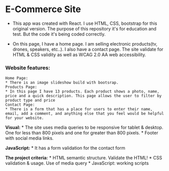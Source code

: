 # E-Commerce Site

* This app was created with React. I use HTML, CSS, bootstrap for this original version. The purpose of this repository it's for education and test. But the code it's being coded correctly.

* On this page, I have a home page. I am selling electronic products(tv, drones, speakers, etc..). I also have a contact page.
The site validate for HTML & CSS validity as well as WCAG 2.0 AA web accessibility.

### Website features:
    Home Page:  
    * There is an image slideshow build with bootsrap.
    Products Page:
    * In this page I have 13 products. Each product shows a photo, name, price and a quick description. This page allows the user to filter by product type and price
    Contact Page: 
    * There is a form that has a place for users to enter their name, email, add a comment, and anything else that you feel would be helpful for your website.

**Visual:**
    * The site uses media queries to be responsive for tablet & desktop. One for less than 800 pixels and one for greater than 800 pixels.
    * Footer with social media links.

**JavaScript:**
    * It has a form validation for the contact form

**The project criteria:**
    * HTML semantic structure. Validate the HTML!
    * CSS validation & usage. Use of media query
    * JavaScript: working scripts






